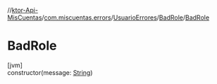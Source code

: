 //[ktor-Api-MisCuentas](../../../../index.md)/[com.miscuentas.errors](../../index.md)/[UsuarioErrores](../index.md)/[BadRole](index.md)/[BadRole](-bad-role.md)

# BadRole

[jvm]\
constructor(message: [String](https://kotlinlang.org/api/latest/jvm/stdlib/kotlin/-string/index.html))
